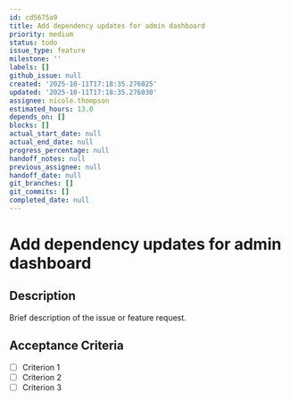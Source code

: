 ```yaml
---
id: cd5675a9
title: Add dependency updates for admin dashboard
priority: medium
status: todo
issue_type: feature
milestone: ''
labels: []
github_issue: null
created: '2025-10-11T17:18:35.276025'
updated: '2025-10-11T17:18:35.276030'
assignee: nicole.thompson
estimated_hours: 13.0
depends_on: []
blocks: []
actual_start_date: null
actual_end_date: null
progress_percentage: null
handoff_notes: null
previous_assignee: null
handoff_date: null
git_branches: []
git_commits: []
completed_date: null
---
```


# Add dependency updates for admin dashboard

## Description

Brief description of the issue or feature request.

## Acceptance Criteria

- [ ] Criterion 1
- [ ] Criterion 2
- [ ] Criterion 3